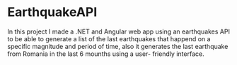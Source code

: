 # EarthquakeAPI

In this project I made a .NET and Angular web app using an earthquakes API to be able to generate a list of the last earthquakes that happend on a specific magnitude and period of time, also it generates the last earthquake from Romania in the last 6 mounths using a user- friendly interface.
